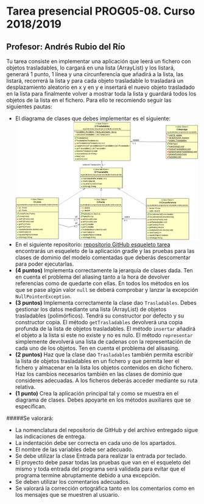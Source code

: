 # Tarea presencial PROG05-08. Curso 2018/2019
## Profesor: Andrés Rubio del Río

Tu tarea consiste en implementar una aplicación que leerá un fichero con objetos trasladables, lo cargará en una lista (ArrayList) y los listará, generará 1 punto, 1 línea y una circunferencia que añadirá a la lista, las listará, recorrerá la lista y para cada objeto trasladable lo trasladará un desplazamiento aleatorio en x y en y e insertará el nuevo objeto trasladado en la lista para finalmente volver a mostrar toda la lista y guardará todos los objetos de la lista en el fichero. Para ello te recomiendo seguir las siguientes pautas:

- El diagrama de clases que debes implementar es el siguiente:
![Diagrama de clases para trasladables](src/main/resources/trasladable.png)
- En el siguiente repositorio: [repositorio GitHub esqueleto tarea](https://github.com/andresrubiodelrio/Trasladables_v1) encontrarás un esqueleto de la aplicación gradle y las pruebas para las clases de dominio del modelo comentadas que deberás descomentar para poder ejecutarlas.
- **(4 puntos)** Implementa correctamente la jerarquía de clases dada. Ten en cuenta el problema del aliasing tanto a la hora de devolver referencias como de quedarte con ellas. En todos los métodos en los que se pase algún valor `null` se deberá comprobar y lanzar la excepción `NullPointerException`.
- **(3 puntos)** Implementa correctamente la clase dao `Trasladables`. Debes gestionar los datos mediante una lista (ArrayList) de objetos trasladables (polimórficos). Tendrá su constructor por defecto y su constructor copia. El método `getTrasladables` devolverá una copia profunda de la lista de objetos trasladables. El método `insertar` añadirá el objeto a la lista si este no existe y no es nulo. El método `representar` simplemente devolverá una lista de cadenas con la representación de cada uno de los objetos. Ten en cuenta el problema del alisasing.
- **(2 puntos)** Haz que la clase dao `Trasladables` también permita escribir la lista de objetos trasladables en un fichero y que permita leer el fichero y almacenar en la lista los objetos contenidos en dicho fichero. Haz los cambios necesarios también en las clases de dominio que consideres adecuadas. A los ficheros deberás acceder mediante su ruta relativa.
- **(1 punto)** Crea la aplicación principal tal y como se muestra en el diagrama de clases. Debes apoyarte en los métodos auxiliares que se especifican.

#####Se valorará:

- La nomenclatura del repositorio de GitHub y del archivo entregado sigue las indicaciones de entrega.
- La indentación debe ser correcta en cada uno de los apartados.
- El nombre de las variables debe ser adecuado.
- Se debe utilizar la clase Entrada para realizar la entrada por teclado.
- El proyecto debe pasar todas las pruebas que van en el esqueleto del mismo y toda entrada del programa será validada para evitar que el programa termine abruptamente debido a una excepción.
- Se deben utilizar los comentarios adecuados.
- Se valorará la corrección ortográfica tanto en los comentarios como en los mensajes que se muestren al usuario.
